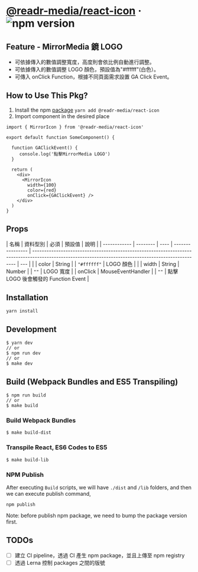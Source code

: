 # [@readr-media/react-icon](https://www.npmjs.com/package/@readr-media/icon) &middot; ![npm version](https://img.shields.io/npm/v/@readr-media/react-image.svg?style=flat)

## Feature - MirrorMedia 鏡 LOGO

- 可依據傳入的數值調整寬度，高度則會依比例自動進行調整。
- 可依據傳入的數值調整 LOGO 顏色，預設值為"#ffffff"(白色）。
- 可傳入 onClick Function，根據不同頁面需求設置 GA Click Event。

## How to Use This Pkg?

1. Install the npm [package](https://www.npmjs.com/package/@readr-media/react-icon)
   `yarn add @readr-media/react-icon`
2. Import component in the desired place

```
import { MirrorIcon } from '@readr-media/react-icon'

export default function SomeComponent() {

  function GAClickEvent() {
     console.log('點擊MirrorMedia LOGO')
  }

  return (
    <div>
      <MirrorIcon
        width={100}
        color={red}
        onClick={GAClickEvent} />
    </div>
  )
}
```

## Props

| 名稱 | 資料型別 | 必須 | 預設值 | 說明 |
| ------------ | -------- | ---- | ---------------- | ----------------------------------------------------------------------------------------------------------------------------------------------------- | --- | |
| color | String | | `"#ffffff"` | LOGO 顏色 | |
| width | String | Number | | `""` | LOGO 寬度 |
| onClick | MouseEventHandler | | `""` | 點擊 LOGO 後會觸發的 Function Event |

## Installation

`yarn install`

## Development

```
$ yarn dev
// or
$ npm run dev
// or
$ make dev
```

## Build (Webpack Bundles and ES5 Transpiling)

```
$ npm run build
// or
$ make build
```

### Build Webpack Bundles

```
$ make build-dist
```

### Transpile React, ES6 Codes to ES5

```
$ make build-lib
```

### NPM Publish

After executing `Build` scripts, we will have `./dist` and `/lib` folders,
and then we can execute publish command,

```
npm publish
```

Note: before publish npm package, we need to bump the package version first.

## TODOs

- [ ] 建立 CI pipeline，透過 CI 產生 npm package，並且上傳至 npm registry
- [ ] 透過 Lerna 控制 packages 之間的版號
